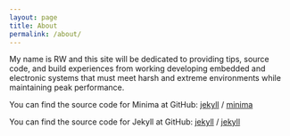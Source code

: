 ```yaml
---
layout: page
title: About
permalink: /about/
---
```


My name is RW and this site will be dedicated to providing tips, source code, and build experiences from working developing embedded and electronic systems that must meet harsh and extreme environments while maintaining peak performance.

You can find the source code for Minima at GitHub:
[jekyll][jekyll-organization] /
[minima](https://github.com/jekyll/minima)

You can find the source code for Jekyll at GitHub:
[jekyll][jekyll-organization] /
[jekyll](https://github.com/jekyll/jekyll)


[jekyll-organization]: https://github.com/jekyll
